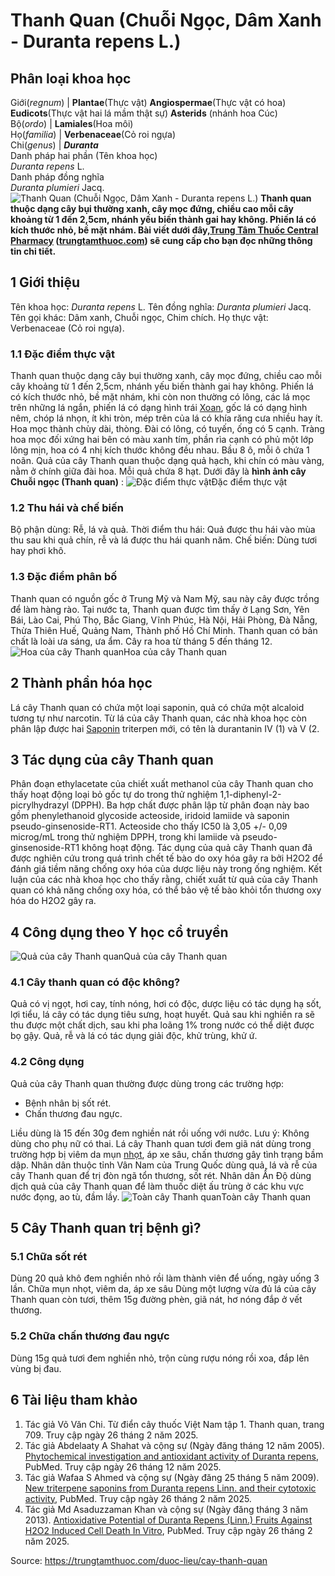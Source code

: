 # Thanh Quan (Chuỗi Ngọc, Dâm Xanh - Duranta repens L.)

Phân loại khoa học  
---  
Giới(_regnum_) |  **Plantae**(Thực vật) **Angiospermae**(Thực vật có hoa) **Eudicots**(Thực vật hai lá mầm thật sự) **Asterids** (nhánh hoa Cúc)  
Bộ(_ordo_) | **Lamiales**(Hoa môi)  
Họ(_familia_) | **Verbenaceae**(Cỏ roi ngựa)  
Chi(_genus_) | **_Duranta_**  
Danh pháp hai phần (Tên khoa học)  
_Duranta repens_ L.  
Danh pháp đồng nghĩa  
_Duranta plumieri_ Jacq.  
![Thanh Quan \(Chuỗi Ngọc, Dâm Xanh - Duranta repens L.\)](https://trungtamthuoc.com/images/others/thanh-quan-7560.jpg)
**Thanh quan thuộc dạng cây bụi thường xanh, cây mọc đứng, chiều cao mỗi cây khoảng từ 1 đến 2,5cm, nhánh yếu biến thành gai hay không. Phiến lá có kích thước nhỏ, bề mặt nhám. Bài viết dưới đây,[Trung Tâm Thuốc Central Pharmacy](https://trungtamthuoc.com/ "Trung Tâm Thuốc Central Pharmacy") ([trungtamthuoc.com](https://trungtamthuoc.com/ "trungtamthuoc.com")) sẽ cung cấp cho bạn đọc những thông tin chi tiết.**
##  1 Giới thiệu
Tên khoa học: _Duranta repens_ L.
Tên đồng nghĩa: _Duranta plumieri_ Jacq.
Tên gọi khác: Dâm xanh, Chuỗi ngọc, Chim chích.
Họ thực vật: Verbenaceae (Cỏ roi ngựa).
### 1.1 Đặc điểm thực vật
Thanh quan thuộc dạng cây bụi thường xanh, cây mọc đứng, chiều cao mỗi cây khoảng từ 1 đến 2,5cm, nhánh yếu biến thành gai hay không.
Phiến lá có kích thước nhỏ, bề mặt nhám, khi còn non thường có lông, các lá mọc trên những lá ngắn, phiến lá có dạng hình trái [Xoan](https://trungtamthuoc.com/duoc-lieu/cay-xoan "Xoan"), gốc lá có dạng hình nêm, chóp lá nhọn, ít khi tròn, mép trên của lá có khía răng cưa nhiều hay ít.
Hoa mọc thành chùy dài, thòng. Đài có lông, có tuyến, ống có 5 cạnh. Tràng hoa mọc đối xứng hai bên có màu xanh tím, phần rìa cạnh có phủ một lớp lông mịn, hoa có 4 nhị kích thước không đều nhau. Bầu 8 ô, mỗi ô chứa 1 noãn.
Quả của cây Thanh quan thuộc dạng quả hạch, khi chín có màu vàng, nằm ở chính giữa đài hoa.
Mỗi quả chứa 8 hạt.
Dưới đây là **hình ảnh cây Chuỗi ngọc (Thanh quan)** :
![Đặc điểm thực vật](https://trungtamthuoc.com/images/item/thanh-quan-0.jpg)Đặc điểm thực vật
### 1.2 Thu hái và chế biến
Bộ phận dùng: Rễ, lá và quả.
Thời điểm thu hái: Quả được thu hái vào mùa thu sau khi quả chín, rễ và lá được thu hái quanh năm.
Chế biến: Dùng tươi hay phơi khô.
### 1.3 Đặc điểm phân bố
Thanh quan có nguồn gốc ở Trung Mỹ và Nam Mỹ, sau này cây được trồng để làm hàng rào.
Tại nước ta, Thanh quan được tìm thấy ở Lạng Sơn, Yên Bái, Lào Cai, Phú Thọ, Bắc Giang, Vĩnh Phúc, Hà Nội, Hải Phòng, Đà Nẵng, Thừa Thiên Huế, Quảng Nam, Thành phố Hồ Chí Minh.
Thanh quan có bản chất là loài ưa sáng, ưa ẩm.
Cây ra hoa từ tháng 5 đến tháng 12.
![Hoa của cây Thanh quan](https://trungtamthuoc.com/images/item/thanh-quan-1.jpg)Hoa của cây Thanh quan
##  2 Thành phần hóa học
Lá cây Thanh quan có chứa một loại saponin, quả có chứa một alcaloid tương tự như narcotin.
Từ lá của cây Thanh quan, các nhà khoa học còn phân lập được hai [Saponin](https://trungtamthuoc.com/hoat-chat/saponin "Saponin") triterpen mới, có tên là durantanin IV (1) và V (2.
##  3 Tác dụng của cây Thanh quan
Phân đoạn ethylacetate của chiết xuất methanol của cây Thanh quan cho thấy hoạt động loại bỏ gốc tự do trong thử nghiệm 1,1-diphenyl-2-picrylhydrazyl (DPPH). Ba hợp chất được phân lập từ phân đoạn này bao gồm phenylethanoid glycoside acteoside, iridoid lamiide ​​và saponin pseudo-ginsenoside-RT1. Acteoside cho thấy IC50 là 3,05 +/- 0,09 microg/mL trong thử nghiệm DPPH, trong khi lamiide ​​và pseudo-ginsenoside-RT1 không hoạt động.
Tác dụng của quả cây Thanh quan đã được nghiên cứu trong quá trình chết tế bào do oxy hóa gây ra bởi H2O2 để đánh giá tiềm năng chống oxy hóa của dược liệu này trong ống nghiệm. Kết luận của các nhà khoa học cho thấy rằng, chiết xuất từ quả của cây Thanh quan có khả năng chống oxy hóa, có thể bảo vệ tế bào khỏi tổn thương oxy hóa do H2O2 gây ra.
##  4 Công dụng theo Y học cổ truyền
![Quả của cây Thanh quan](https://trungtamthuoc.com/images/item/thanh-quan-2.jpg)Quả của cây Thanh quan
### 4.1 Cây thanh quan có độc không?
Quả có vị ngọt, hơi cay, tính nóng, hơi có độc, dược liệu có tác dụng hạ sốt, lợi tiểu, lá cây có tác dụng tiêu sưng, hoạt huyết.
Quả sau khi nghiền ra sẽ thu được một chất dịch, sau khi pha loãng 1% trong nước có thể diệt được bọ gậy.
Quả, rễ và lá có tác dụng giải độc, khử trùng, khử ứ.
### 4.2 Công dụng
Quả của cây Thanh quan thường được dùng trong các trường hợp:
  * Bệnh nhân bị sốt rét.
  * Chấn thương đau ngực.


Liều dùng là 15 đến 30g đem nghiền nát rồi uống với nước.
Lưu ý: Không dùng cho phụ nữ có thai.
Lá cây Thanh quan tươi đem giã nát dùng trong trường hợp bị viêm da mụn [nhọt](https://trungtamthuoc.com/bai-viet/nhot "nhọt"), áp xe sâu, chấn thương gây tình trạng bầm dập.
Nhân dân thuộc tỉnh Vân Nam của Trung Quốc dùng quả, lá và rễ của cây Thanh quan để trị đòn ngã tổn thương, sốt rét.
Nhân dân Ấn Độ dùng dịch quả của cây Thanh quan để làm thuốc diệt ấu trùng ở các khu vực nước đọng, ao tù, đầm lầy.
![Toàn cây Thanh quan](https://trungtamthuoc.com/images/item/thanh-quan-3.jpg)Toàn cây Thanh quan
##  5 Cây Thanh quan trị bệnh gì?
### 5.1 Chữa sốt rét
Dùng 20 quả khô đem nghiền nhỏ rồi làm thành viên để uống, ngày uống 3 lần.
Chữa mụn nhọt, viêm da, áp xe sâu
Dùng một lượng vừa đủ lá của cây Thanh quan còn tươi, thêm 15g đường phèn, giã nát, hơ nóng đắp ở vết thương.
### 5.2 Chữa chấn thương đau ngực
Dùng 15g quả tươi đem nghiền nhỏ, trộn cùng rượu nóng rồi xoa, đắp lên vùng bị đau.
##  6 Tài liệu tham khảo
  1. Tác giả Võ Văn Chi. Từ điển cây thuốc Việt Nam tập 1. Thanh quan, trang 709. Truy cập ngày 26 tháng 2 năm 2025.
  2. Tác giả Abdelaaty A Shahat và cộng sự (Ngày đăng tháng 12 năm 2005). [Phytochemical investigation and antioxidant activity of Duranta repens](https://pubmed.ncbi.nlm.nih.gov/16372377/), PubMed. Truy cập ngày 26 tháng 12 năm 2025.
  3. Tác giả Wafaa S Ahmed và cộng sự (Ngày đăng 25 tháng 5 năm 2009). [New triterpene saponins from Duranta repens Linn. and their cytotoxic activity](https://pubmed.ncbi.nlm.nih.gov/19471216/), PubMed. Truy cập ngày 26 tháng 2 năm 2025.
  4. Tác giả Md Asaduzzaman Khan và cộng sự (Ngày đăng tháng 3 năm 2013). [Antioxidative Potential of Duranta Repens (Linn.) Fruits Against H2O2 Induced Cell Death In Vitro](https://pmc.ncbi.nlm.nih.gov/articles/PMC3777584/), PubMed. Truy cập ngày 26 tháng 2 năm 2025.




Source: https://trungtamthuoc.com/duoc-lieu/cay-thanh-quan